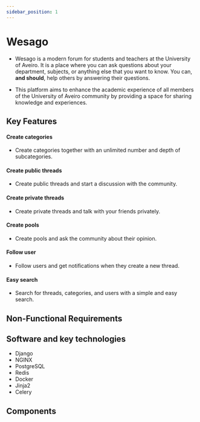 ```yaml
---
sidebar_position: 1
---
```


# Wesago

- Wesago is a modern forum for students and teachers at the University of Aveiro. It is a place where you can ask questions about your department, subjects, or anything else that you want to know. You can, **and should**, help others by answering their questions.

- This platform aims to enhance the academic experience of all members of the University of Aveiro community by providing a space for sharing knowledge and experiences.

## Key Features

#### Create categories
- Create categories together with an unlimited number and depth of subcategories.


#### Create public threads
- Create public threads and start a discussion with the community.

#### Create private threads
- Create private threads and talk with your friends privately.

#### Create pools
- Create pools and ask the community about their opinion.


#### Follow user
- Follow users and get notifications when they create a new thread.


#### Easy search
- Search for threads, categories, and users with a simple and easy search.

## Non-Functional Requirements

## Software and key technologies

- Django
- NGINX
- PostgreSQL
- Redis
- Docker
- Jinja2
- Celery

## Components